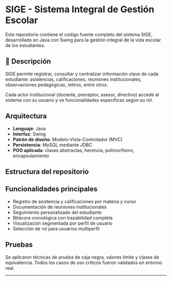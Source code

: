 # SIGE - Sistema Integral de Gestión Escolar

Este repositorio contiene el código fuente completo del sistema SIGE, desarrollado en Java con Swing para la gestión integral de la vida escolar de los estudiantes.

## 📌 Descripción

SIGE permite registrar, consultar y centralizar información clave de cada estudiante: asistencias, calificaciones, reuniones institucionales, observaciones pedagógicas, retiros, entre otros.

Cada actor institucional (docente, preceptor, asesor, directivo) accede al sistema con su usuario y ve funcionalidades específicas según su rol.

## Arquitectura

- **Lenguaje**: Java
- **Interfaz**: Swing
- **Patrón de diseño**: Modelo-Vista-Controlador (MVC)
- **Persistencia**: MySQL mediante JDBC
- **POO aplicada**: clases abstractas, herencia, polimorfismo, encapsulamiento

##  Estructura del repositorio


## Funcionalidades principales

- Registro de asistencia y calificaciones por materia y curso
- Documentación de reuniones institucionales
- Seguimiento personalizado del estudiante
- Bitácora cronológica con trazabilidad completa
- Visualización segmentada por perfil de usuario
- Selección de rol para usuarios multiperfil

## Pruebas

Se aplicaron técnicas de prueba de caja negra, valores límite y clases de equivalencia. Todos los casos de uso críticos fueron validados en entorno real.


---
